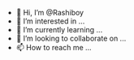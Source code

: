 - 👋 Hi, I’m @Rashiboy
- 👀 I’m interested in ...
- 🌱 I’m currently learning ...
- 💞️ I’m looking to collaborate on ...
- 📫 How to reach me ...

<!---
Rashiboy/Rashiboy is a ✨ special ✨ repository because its `README.md` (this file) appears on your GitHub profile.
You can click the Preview link to take a look at your changes.
--->
